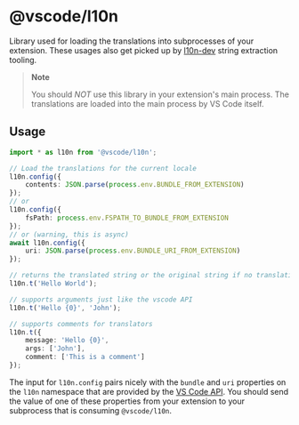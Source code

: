 # @vscode/l10n

Library used for loading the translations into subprocesses of your extension.
These usages also get picked up by
[l10n-dev](https://github.com/microsoft/vscode-l10n/tree/main/l10n-dev) string
extraction tooling.

> **Note**
>
> You should _NOT_ use this library in your extension's main process. The
> translations are loaded into the main process by VS Code itself.

## Usage

```typescript
import * as l10n from '@vscode/l10n';

// Load the translations for the current locale
l10n.config({
    contents: JSON.parse(process.env.BUNDLE_FROM_EXTENSION)
});
// or
l10n.config({
    fsPath: process.env.FSPATH_TO_BUNDLE_FROM_EXTENSION
});
// or (warning, this is async)
await l10n.config({
    uri: JSON.parse(process.env.BUNDLE_URI_FROM_EXTENSION)
});

// returns the translated string or the original string if no translation is available
l10n.t('Hello World');

// supports arguments just like the vscode API
l10n.t('Hello {0}', 'John');

// supports comments for translators
l10n.t({
    message: 'Hello {0}',
    args: ['John'],
    comment: ['This is a comment']
});
```

The input for `l10n.config` pairs nicely with the `bundle` and `uri` properties
on the `l10n` namespace that are provided by the
[VS Code API](https://code.visualstudio.com/api/references/vscode-api#l10n). You
should send the value of one of these properties from your extension to your
subprocess that is consuming `@vscode/l10n`.
